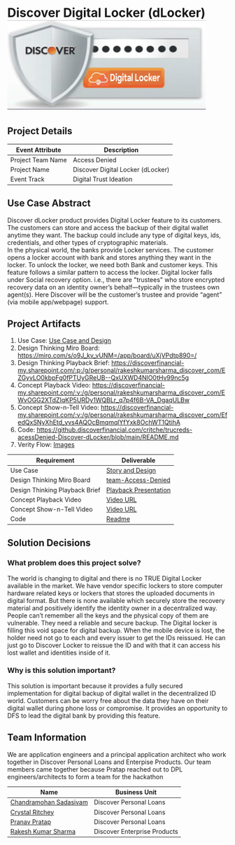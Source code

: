 # Discover Digital Locker (dLocker) ![dLocker Logo](./designs/images/persona/discover-digital-locker-logo.png)

## Project Details

| Event Attribute| Description |
| --- | --- |
| Project Team Name | Access Denied |
| Project Name | Discover Digital Locker (dLocker) |
| Event Track | Digital Trust Ideation |
 
## Use Case Abstract
Discover dLocker product provides Digital Locker feature to its customers. The customers can store and access the backup of their digital wallet anytime they want. The backup could include any type of digital keys, ids, credentials, and other types of cryptographic materials.  
In the physical world, the banks provide Locker services. The customer opens a locker account with bank and stores anything they want in the locker. To unlock the locker, we need both Bank and customer keys. This feature follows a similar pattern to access the locker.
Digital locker falls under Social recovery option. i.e., there are "trustees" who store encrypted recovery data on an identity owner’s behalf—typically in the trustees own agent(s). Here Discover will be the customer’s trustee and provide “agent” (via mobile app/webpage) support.

## Project Artifacts
1. Use Case: [Use Case and Design](./hackproject/usecase.md)
2. Design Thinking Miro Board: https://miro.com/s/o9J_kv_vUNM=/app/board/uXjVPdtp890=/ 
3. Design Thinking Playback Brief: https://discoverfinancial-my.sharepoint.com/:p:/g/personal/rakeshkumarsharma_discover_com/EZGyvLO0kbpFg0fPTUyGReUB--QxUXWD4NlO0tHv99nc5g
4. Concept Playback Video: https://discoverfinancial-my.sharepoint.com/:v:/g/personal/rakeshkumarsharma_discover_com/EWvOGG2XTdZIqKP5URDy1WQBLr_q7p4f6B-VA_DgaqULBw
5. Concept Show-n-Tell Video: https://discoverfinancial-my.sharepoint.com/:v:/g/personal/rakeshkumarsharma_discover_com/EfedQxSNyXhEtd_yvs4AQOcBmqmqlYfYxk8OchWT1QtihA
6. Code: https://github.discoverfinancial.com/critche/trucreds-acessDenied-Discover-dLocker/blob/main/README.md 
7. Verity Flow: [Images](./track/dti/images)


| Requirement | Deliverable |
| --- | --- |
| Use Case | [Story and Design](./hackproject/usecase.md) |
| Design Thinking Miro Board | [team-Access-Denied](https://miro.com/s/o9J_kv_vUNM=/app/board/uXjVPdtp890=/) |
| Design Thinking Playback Brief | [Playback Presentation](./presentations/Team-AccessDenied-Design-Brief.pptx)|
| Concept Playback Video | [Video URL](https://discoverfinancial-my.sharepoint.com/:v:/g/personal/rakeshkumarsharma_discover_com/EWvOGG2XTdZIqKP5URDy1WQBLr_q7p4f6B-VA_DgaqULBw)|
| Concept Show-n-Tell Video | [Video URL](https://discoverfinancial-my.sharepoint.com/:v:/g/personal/rakeshkumarsharma_discover_com/EfedQxSNyXhEtd_yvs4AQOcBmqmqlYfYxk8OchWT1QtihA) |
| Code |  [ Readme](./README.md) | 

## Solution Decisions

### What problem does this project solve?
The world is changing to digital and there is no TRUE Digital Locker available in the market. We have vendor specific lockers to store computer hardware related keys or lockers that stores the uploaded documents in digital format. But there is none available which securely store the recovery material and positively identify the identity owner in a decentralized way. People can’t remember all the keys and the physical copy of them are vulnerable. They need a reliable and secure backup. The Digital locker is filling this void space for digital backup. When the mobile device is lost, the holder need not go to each and every issuer to get the IDs reissued. He can just go to Discover Locker to reissue the ID and with that it can access his lost wallet and identities inside of it.
### Why is this solution important?
This solution is important because it provides a fully secured implementation for digital backup of digital wallet in the decentralized ID world.  Customers can be worry free about the data they have on their digital wallet during phone loss or compromise. It provides an opportunity to DFS to lead the digital bank by providing this feature. 

## Team Information
We are application engineers and a principal application architect who work together in Discover Personal Loans and Enterpise Products. Our team members came together because Pratap reached out to DPL engineers/architects to form a team for the hackathon
 
| Name | Business Unit |
| --- | --- |
| [Chandramohan Sadasivam](mailto:chandramohansadasivam@discover.com) | Discover Personal Loans |
| [Crystal Ritchey](mailto:crystalritchey@discover.com) | Discover Personal Loans |
| [Pranav Pratap](mailto:pranavpratap@discover.com) | Discover Personal Loans |
| [Rakesh Kumar Sharma](mailto:rakeshkumarsharma@discover.com) |Discover Enterprise Products |

